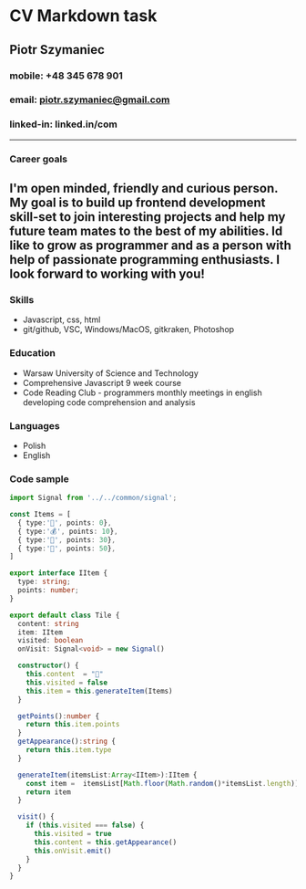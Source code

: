 # CV Markdown task

## Piotr Szymaniec
### mobile: +48 345 678 901
### email: [piotr.szymaniec@gmail.com](email:piotr.szymaniec@mail.com)
### linked-in: linked.in/com
---
### Career goals
I'm open minded, friendly and curious person. My goal is to build up frontend development skill-set to join interesting projects and help my future team mates to the best of my abilities. Id like to grow as programmer and as a person with help of passionate programming enthusiasts. I look forward to working with you!
---
### Skills
- Javascript, css, html
- git/github, VSC, Windows/MacOS, gitkraken, Photoshop
### Education
- Warsaw University of Science and Technology
- Comprehensive Javascript 9 week course
- Code Reading Club - programmers monthly meetings in english developing code comprehension and analysis

### Languages
- Polish
- English

### Code sample
```ts
import Signal from '../../common/signal';

const Items = [
  { type:'🍃', points: 0},
  { type:'💰', points: 10},
  { type:'🎁', points: 30},
  { type:'💎', points: 50},
]

export interface IItem {
  type: string;
  points: number;
}

export default class Tile {
  content: string
  item: IItem
  visited: boolean
  onVisit: Signal<void> = new Signal()

  constructor() {
    this.content  = "🌲"
    this.visited = false
    this.item = this.generateItem(Items)
  }

  getPoints():number {
    return this.item.points
  }
  getAppearance():string {
    return this.item.type
  }

  generateItem(itemsList:Array<IItem>):IItem {
    const item =  itemsList[Math.floor(Math.random()*itemsList.length)]
    return item
  }

  visit() {
    if (this.visited === false) {
      this.visited = true
      this.content = this.getAppearance()
      this.onVisit.emit()
    }
  }
}
```